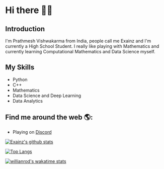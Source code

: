 # Hi there 👋🏻

## Introduction
I'm Prathmesh Vishwakarma from India, people call me Exainz and I'm currently a High School Student. I really like playing with Mathematics and currently learning Computational Mathematics and Data Science myself.

## My Skills
- Python
- C++
- Mathematics
- Data Science and Deep Learning
- Data Analytics

## Find me around the web 🌎:
- Playing on <a href="https://discord.com/users/761976845200785408">Discord</a>

[![Exainz's github stats](https://github-readme-stats.vercel.app/api?username=Exainz)](https://github.com/anuraghazra/github-readme-stats)

[![Top Langs](https://github-readme-stats.vercel.app/api/top-langs/?username=Exainz&layout=compact)](https://github.com/anuraghazra/github-readme-stats)

[![willianrod's wakatime stats](https://github-readme-stats.vercel.app/api/wakatime?username=Exainz)](https://github.com/anuraghazra/github-readme-stats)
